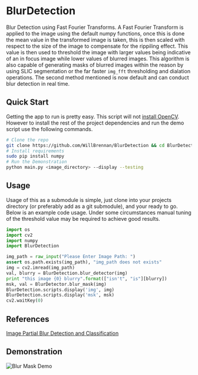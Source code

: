 # BlurDetection
Blur Detection using Fast Fourier Transforms. A Fast Fourier Transform is applied to the image using the default numpy functions, once this
is done the mean value in the transformed image is taken, this is then scaled with respect to the size of the image to compensate for the 
rippiling effect. This value is then used to threshold the image with larger values being indicative of an in focus image while lower values
of blurred images. This algorithm is also capable of generating masks of blurred images within the reason by using SLIC segmentation or the 
far faster `img_fft` thresholding and dialation operations. The second method mentioned is now default and can conduct blur detection in 
real time.




## Quick Start
Getting the app to run is pretty easy. This script will not [install OpenCV](http://docs.opencv.org/doc/tutorials/introduction/linux_install/linux_install.html). However to install the rest of the project dependencies and run the demo script use the following commands.

```bash
# Clone the repo
git clone https://github.com/WillBrennan/BlurDetection && cd BlurDetection
# Install requirements
sudo pip install numpy
# Run the Demonstration
python main.py <image_directory> --display --testing
```
## Usage
Usage of this as  a submodule is simple, just clone into your projects directory (or preferably add as a git submodule), and your ready to go. Below is an example code usage. Under some circumstances manual tuning of the
threshold value may be required to achieve good results.

```python
import os
import cv2
import numpy
import BlurDetection

img_path = raw_input("Please Enter Image Path: ")
assert os.path.exists(img_path), "img_path does not exists"
img = cv2.imread(img_path)
val, blurry = BlurDetection.blur_detector(img)
print "this image {0} blurry".format(["isn't", "is"][blurry])
msk, val = BlurDetector.blur_mask(img)
BlurDetection.scripts.display('img', img)
BlurDetection.scripts.display('msk', msk)
cv2.waitKey(0)
```

## References
[Image Partial Blur Detection and Classification](http://www.cse.cuhk.edu.hk/leojia/all_final_papers/blur_detect_cvpr08.pdf)

## Demonstration
![Blur Mask Demo](https://raw.githubusercontent.com/WillBrennan/BlurDetection/master/demo.png)
